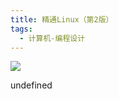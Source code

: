 ```yaml
---
title: 精通Linux（第2版）
tags:
  - 计算机-编程设计
---
```


![](https://wfqqreader-1252317822.image.myqcloud.com/cover/905/26211905/s_26211905.jpg)

undefined